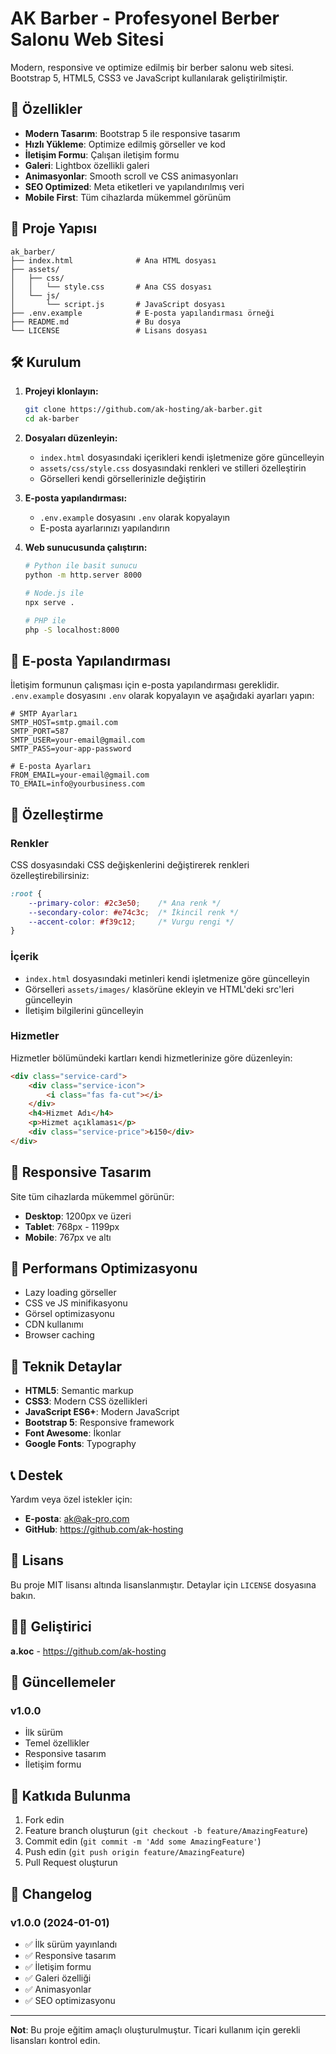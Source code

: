 # AK Barber - Profesyonel Berber Salonu Web Sitesi

Modern, responsive ve optimize edilmiş bir berber salonu web sitesi. Bootstrap 5, HTML5, CSS3 ve JavaScript kullanılarak geliştirilmiştir.

## 🚀 Özellikler

- **Modern Tasarım**: Bootstrap 5 ile responsive tasarım
- **Hızlı Yükleme**: Optimize edilmiş görseller ve kod
- **İletişim Formu**: Çalışan iletişim formu
- **Galeri**: Lightbox özellikli galeri
- **Animasyonlar**: Smooth scroll ve CSS animasyonları
- **SEO Optimized**: Meta etiketleri ve yapılandırılmış veri
- **Mobile First**: Tüm cihazlarda mükemmel görünüm

## 📁 Proje Yapısı

```
ak_barber/
├── index.html              # Ana HTML dosyası
├── assets/
│   ├── css/
│   │   └── style.css       # Ana CSS dosyası
│   └── js/
│       └── script.js       # JavaScript dosyası
├── .env.example            # E-posta yapılandırması örneği
├── README.md               # Bu dosya
└── LICENSE                 # Lisans dosyası
```

## 🛠️ Kurulum

1. **Projeyi klonlayın:**
   ```bash
   git clone https://github.com/ak-hosting/ak-barber.git
   cd ak-barber
   ```

2. **Dosyaları düzenleyin:**
   - `index.html` dosyasındaki içerikleri kendi işletmenize göre güncelleyin
   - `assets/css/style.css` dosyasındaki renkleri ve stilleri özelleştirin
   - Görselleri kendi görsellerinizle değiştirin

3. **E-posta yapılandırması:**
   - `.env.example` dosyasını `.env` olarak kopyalayın
   - E-posta ayarlarınızı yapılandırın

4. **Web sunucusunda çalıştırın:**
   ```bash
   # Python ile basit sunucu
   python -m http.server 8000
   
   # Node.js ile
   npx serve .
   
   # PHP ile
   php -S localhost:8000
   ```

## 📧 E-posta Yapılandırması

İletişim formunun çalışması için e-posta yapılandırması gereklidir. `.env.example` dosyasını `.env` olarak kopyalayın ve aşağıdaki ayarları yapın:

```env
# SMTP Ayarları
SMTP_HOST=smtp.gmail.com
SMTP_PORT=587
SMTP_USER=your-email@gmail.com
SMTP_PASS=your-app-password

# E-posta Ayarları
FROM_EMAIL=your-email@gmail.com
TO_EMAIL=info@yourbusiness.com
```

## 🎨 Özelleştirme

### Renkler
CSS dosyasındaki CSS değişkenlerini değiştirerek renkleri özelleştirebilirsiniz:

```css
:root {
    --primary-color: #2c3e50;    /* Ana renk */
    --secondary-color: #e74c3c;  /* İkincil renk */
    --accent-color: #f39c12;     /* Vurgu rengi */
}
```

### İçerik
- `index.html` dosyasındaki metinleri kendi işletmenize göre güncelleyin
- Görselleri `assets/images/` klasörüne ekleyin ve HTML'deki src'leri güncelleyin
- İletişim bilgilerini güncelleyin

### Hizmetler
Hizmetler bölümündeki kartları kendi hizmetlerinize göre düzenleyin:

```html
<div class="service-card">
    <div class="service-icon">
        <i class="fas fa-cut"></i>
    </div>
    <h4>Hizmet Adı</h4>
    <p>Hizmet açıklaması</p>
    <div class="service-price">₺150</div>
</div>
```

## 📱 Responsive Tasarım

Site tüm cihazlarda mükemmel görünür:
- **Desktop**: 1200px ve üzeri
- **Tablet**: 768px - 1199px
- **Mobile**: 767px ve altı

## 🚀 Performans Optimizasyonu

- Lazy loading görseller
- CSS ve JS minifikasyonu
- Görsel optimizasyonu
- CDN kullanımı
- Browser caching

## 🔧 Teknik Detaylar

- **HTML5**: Semantic markup
- **CSS3**: Modern CSS özellikleri
- **JavaScript ES6+**: Modern JavaScript
- **Bootstrap 5**: Responsive framework
- **Font Awesome**: İkonlar
- **Google Fonts**: Typography

## 📞 Destek

Yardım veya özel istekler için:
- **E-posta**: ak@ak-pro.com
- **GitHub**: https://github.com/ak-hosting

## 📄 Lisans

Bu proje MIT lisansı altında lisanslanmıştır. Detaylar için `LICENSE` dosyasına bakın.

## 👨‍💻 Geliştirici

**a.koc** - https://github.com/ak-hosting

## 🔄 Güncellemeler

### v1.0.0
- İlk sürüm
- Temel özellikler
- Responsive tasarım
- İletişim formu

## 🤝 Katkıda Bulunma

1. Fork edin
2. Feature branch oluşturun (`git checkout -b feature/AmazingFeature`)
3. Commit edin (`git commit -m 'Add some AmazingFeature'`)
4. Push edin (`git push origin feature/AmazingFeature`)
5. Pull Request oluşturun

## 📝 Changelog

### v1.0.0 (2024-01-01)
- ✅ İlk sürüm yayınlandı
- ✅ Responsive tasarım
- ✅ İletişim formu
- ✅ Galeri özelliği
- ✅ Animasyonlar
- ✅ SEO optimizasyonu

---

**Not**: Bu proje eğitim amaçlı oluşturulmuştur. Ticari kullanım için gerekli lisansları kontrol edin. 